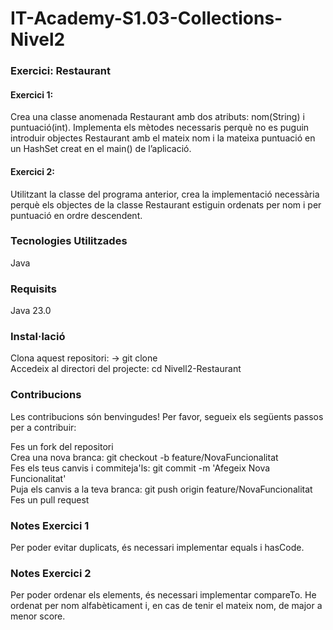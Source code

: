 # IT-Academy-S1.03-Collections-Nivel2

### Exercici: Restaurant

#### Exercici 1:

Crea una classe anomenada Restaurant amb dos atributs: nom(String) i puntuació(int). Implementa els mètodes necessaris perquè no es puguin introduir objectes Restaurant amb el mateix nom i la mateixa puntuació en un HashSet creat en el main() de l’aplicació.

#### Exercici 2:

Utilitzant la classe del programa anterior, crea la implementació necessària perquè els objectes de la classe Restaurant estiguin ordenats per nom i per puntuació en ordre descendent.

### Tecnologies Utilitzades

Java

### Requisits

Java 23.0

### Instal·lació

Clona aquest repositori: -> git clone  
Accedeix al directori del projecte:   cd Nivell2-Restaurant

### Contribucions

Les contribucions són benvingudes! Per favor, segueix els següents passos per a contribuir:

Fes un fork del repositori  
Crea una nova branca:  git checkout -b feature/NovaFuncionalitat  
Fes els teus canvis i commiteja'ls: git commit -m 'Afegeix Nova Funcionalitat'  
Puja els canvis a la teva branca: git push origin feature/NovaFuncionalitat  
Fes un pull request

### Notes Exercici 1
Per poder evitar duplicats, és necessari implementar equals i hasCode.

### Notes Exercici 2
Per poder ordenar els elements, és necessari implementar compareTo. He ordenat per nom alfabèticament i, en cas de tenir el mateix nom, de major a menor score.
